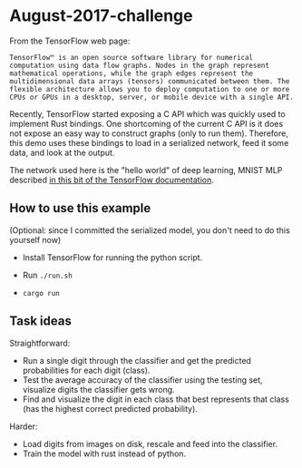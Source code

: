 # August-2017-challenge

From the TensorFlow web page:
```
TensorFlow™ is an open source software library for numerical computation using data flow graphs. Nodes in the graph represent mathematical operations, while the graph edges represent the multidimensional data arrays (tensors) communicated between them. The flexible architecture allows you to deploy computation to one or more CPUs or GPUs in a desktop, server, or mobile device with a single API.
```

Recently, TensorFlow started exposing a C API which was quickly used to implement Rust bindings.
One shortcoming of the current C API is it does not expose an easy way to construct graphs (only to
run them). Therefore, this demo uses these bindings to load in a serialized network, feed it some
data, and look at the output.

The network used here is the "hello world" of deep learning, MNIST MLP described [in this bit of the TensorFlow
documentation](https://www.tensorflow.org/get_started/mnist/beginners).

## How to use this example
(Optional: since I committed the serialized model, you don't need to do this yourself now)
- Install TensorFlow for running the python script.
- Run `./run.sh`

- `cargo run`

## Task ideas

Straightforward:
- Run a single digit through the classifier and get the predicted probabilities for each digit
    (class).
- Test the average accuracy of the classifier using the testing set, visualize digits the classifier
    gets wrong.
- Find and visualize the digit in each class that best represents that class (has the highest
    correct predicted probability).

Harder:
- Load digits from images on disk, rescale and feed into the classifier.
- Train the model with rust instead of python.
